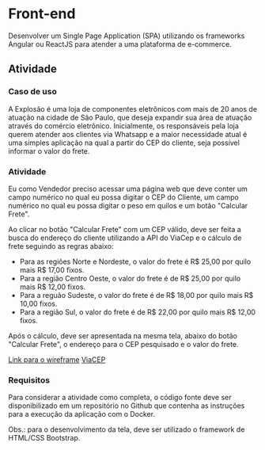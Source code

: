 # Front-end

Desenvolver um Single Page Application (SPA) utilizando os frameworks Angular ou ReactJS para atender a uma plataforma de e-commerce.

## Atividade

### Caso de uso

A Explosão é uma loja de componentes eletrônicos com mais de 20 anos de atuação na cidade de São Paulo, que deseja expandir sua área de atuação através do comércio eletrônico. Inicialmente, os responsáveis pela loja querem atender aos clientes via Whatsapp e a maior necessidade atual é uma simples aplicação na qual a partir do CEP do cliente, seja possível informar o valor do frete.

### Atividade

Eu como Vendedor preciso acessar uma página web que deve conter um campo numérico no qual eu possa digitar o CEP do Cliente, um campo numérico no qual eu possa digitar o peso em quilos e um botão "Calcular Frete".

Ao clicar no botão "Calcular Frete" com um CEP válido, deve ser feita a busca do endereço do cliente utilizando a API do ViaCep e o cálculo de frete seguindo as regras abaixo:

* Para as regiões Norte e Nordeste, o valor do frete é R$ 25,00 por quilo mais R$ 17,00 fixos.
* Para a região Centro Oeste, o valor do frete é de R$ 25,00 por quilo mais R$ 12,00 fixos.
* Para a reguão Sudeste, o valor do frete é de R$ 18,00 por quilo mais R$ 10,00 fixos.
* Para a região Sul, o valor do frete é de R$ 22,00 por quilo mais R$ 12,00 fixos.

Após o cálculo, deve ser apresentada na mesma tela, abaixo do botão "Calcular Frete", o endereço para o CEP pesquisado e o valor do frete.

[Link para o wireframe](https://drive.google.com/file/d/1yBsrQLaFALLVJ4P5l-oPatvy4SDYGBSa/view?usp=sharing)
[ViaCEP](https://viacep.com.br/)

### Requisitos

Para considerar a atividade como completa, o código fonte deve ser disponibilizado em um repositório no Github que contenha as instruções para a execução da aplicação com o Docker.

Obs.: para o desenvolvimento da tela, deve ser utilizado o framework de HTML/CSS Bootstrap.